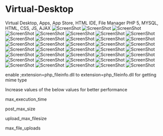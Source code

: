 # Virtual-Desktop
Virtual Desktop, Apps, App Store, HTML IDE, File Manager
PHP 5, MYSQL, HTML, CSS, JS, AJAX
![ScreenShot](https://raw.github.com/27px/Virtual-Desktop/master/Project%20Screenshots/10%20Desktop.jpg)
![ScreenShot](https://raw.github.com/27px/Virtual-Desktop/master/Project%20Screenshots/11%20Right%20Click.jpg)
![ScreenShot](https://raw.github.com/27px/Virtual-Desktop/master/Project%20Screenshots/2.jpg)
![ScreenShot](https://raw.github.com/27px/Virtual-Desktop/master/Project%20Screenshots/3.jpg)
![ScreenShot](https://raw.github.com/27px/Virtual-Desktop/master/Project%20Screenshots/4.jpg)
![ScreenShot](https://raw.github.com/27px/Virtual-Desktop/master/Project%20Screenshots/5.jpg)
![ScreenShot](https://raw.github.com/27px/Virtual-Desktop/master/Project%20Screenshots/6.jpg)
![ScreenShot](https://raw.github.com/27px/Virtual-Desktop/master/Project%20Screenshots/7.jpg)
![ScreenShot](https://raw.github.com/27px/Virtual-Desktop/master/Project%20Screenshots/8.jpg)
![ScreenShot](https://raw.github.com/27px/Virtual-Desktop/master/Project%20Screenshots/9.jpg)
![ScreenShot](https://raw.github.com/27px/Virtual-Desktop/master/Project%20Screenshots/12.jpg)
![ScreenShot](https://raw.github.com/27px/Virtual-Desktop/master/Project%20Screenshots/13.jpg)
![ScreenShot](https://raw.github.com/27px/Virtual-Desktop/master/Project%20Screenshots/14.jpg)
![ScreenShot](https://raw.github.com/27px/Virtual-Desktop/master/Project%20Screenshots/15.jpg)
![ScreenShot](https://raw.github.com/27px/Virtual-Desktop/master/Project%20Screenshots/16.jpg)
![ScreenShot](https://raw.github.com/27px/Virtual-Desktop/master/Project%20Screenshots/17.jpg)
![ScreenShot](https://raw.github.com/27px/Virtual-Desktop/master/Project%20Screenshots/18.jpg)
![ScreenShot](https://raw.github.com/27px/Virtual-Desktop/master/Project%20Screenshots/19.jpg)
![ScreenShot](https://raw.github.com/27px/Virtual-Desktop/master/Project%20Screenshots/20.jpg)
![ScreenShot](https://raw.github.com/27px/Virtual-Desktop/master/Project%20Screenshots/21.jpg)
![ScreenShot](https://raw.github.com/27px/Virtual-Desktop/master/Project%20Screenshots/22.jpg)
![ScreenShot](https://raw.github.com/27px/Virtual-Desktop/master/Project%20Screenshots/23.jpg)
![ScreenShot](https://raw.github.com/27px/Virtual-Desktop/master/Project%20Screenshots/24.jpg)
![ScreenShot](https://raw.github.com/27px/Virtual-Desktop/master/Project%20Screenshots/25.jpg)
![ScreenShot](https://raw.github.com/27px/Virtual-Desktop/master/Project%20Screenshots/26.jpg)
![ScreenShot](https://raw.github.com/27px/Virtual-Desktop/master/Project%20Screenshots/27.jpg)
![ScreenShot](https://raw.github.com/27px/Virtual-Desktop/master/Project%20Screenshots/28.jpg)
![ScreenShot](https://raw.github.com/27px/Virtual-Desktop/master/Project%20Screenshots/29.jpg)
![ScreenShot](https://raw.github.com/27px/Virtual-Desktop/master/Project%20Screenshots/30.jpg)
![ScreenShot](https://raw.github.com/27px/Virtual-Desktop/master/Project%20Screenshots/31.jpg)
![ScreenShot](https://raw.github.com/27px/Virtual-Desktop/master/Project%20Screenshots/32.jpg)
![ScreenShot](https://raw.github.com/27px/Virtual-Desktop/master/Project%20Screenshots/33.jpg)
![ScreenShot](https://raw.github.com/27px/Virtual-Desktop/master/Project%20Screenshots/34.jpg)
![ScreenShot](https://raw.github.com/27px/Virtual-Desktop/master/Project%20Screenshots/35.jpg)
![ScreenShot](https://raw.github.com/27px/Virtual-Desktop/master/Project%20Screenshots/36.jpg)
![ScreenShot](https://raw.github.com/27px/Virtual-Desktop/master/Project%20Screenshots/37.jpg)
![ScreenShot](https://raw.github.com/27px/Virtual-Desktop/master/Project%20Screenshots/38.jpg)
![ScreenShot](https://raw.github.com/27px/Virtual-Desktop/master/Project%20Screenshots/39.jpg)

enable
;extension=php_fileinfo.dll
to
extension=php_fileinfo.dll
for getting mime type


Increase values of the below values for better performance

max_execution_time

post_max_size

upload_max_filesize

max_file_uploads
